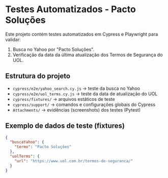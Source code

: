 # Testes Automatizados - Pacto Soluções

Este projeto contém testes automatizados em Cypress e Playwright para validar:

1. Busca no Yahoo por "Pacto Soluções".
2. Verificação da data da última atualização dos Termos de Segurança do UOL.

## Estrutura do projeto

- `cypress/e2e/yahoo_search.cy.js` → teste da busca no Yahoo
- `cypress/e2e/uol_terms.cy.js` → teste da data de atualização do UOL
- `cypress/fixtures/` → arquivos estáticos de teste
- `cypress/support/` → comandos e configurações globais do Cypress
- `Attachments/` → evidências (screenshots) dos testes (Pytest)

## Exemplo de dados de teste (fixtures)

```json
{
  "buscaYahoo": {
    "termo": "Pacto Soluções"
  },
  "uolTerms": {
    "url": "https://www.uol.com.br/termos-de-seguranca/"
  }
}
